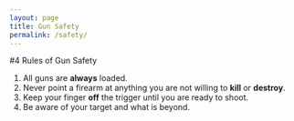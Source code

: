 ```yaml
---
layout: page
title: Gun Safety
permalink: /safety/
---
```


#4 Rules of Gun Safety
1. All guns are **always** loaded.
2. Never point a firearm at anything you are not willing to **kill** or **destroy**.
3. Keep your finger **off** the trigger until you are ready to shoot.
4. Be aware of your target and what is beyond.
